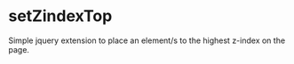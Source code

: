 setZindexTop
============
Simple jquery extension to place an element/s to the highest z-index on the page.
